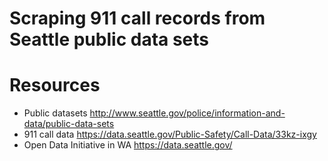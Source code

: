# Scraping 911 call records from Seattle public data sets

# Resources
- Public datasets http://www.seattle.gov/police/information-and-data/public-data-sets
- 911 call data https://data.seattle.gov/Public-Safety/Call-Data/33kz-ixgy
- Open Data Initiative in WA https://data.seattle.gov/
